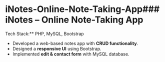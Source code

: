 # iNotes-Online-Note-Taking-App### **iNotes – Online Note-Taking App**  
Tech Stack:** PHP, MySQL, Bootstrap  

- Developed a web-based notes app with **CRUD functionality**.  
- Designed a **responsive UI** using Bootstrap.  
- Implemented **edit & contact form** with MySQL database.  
